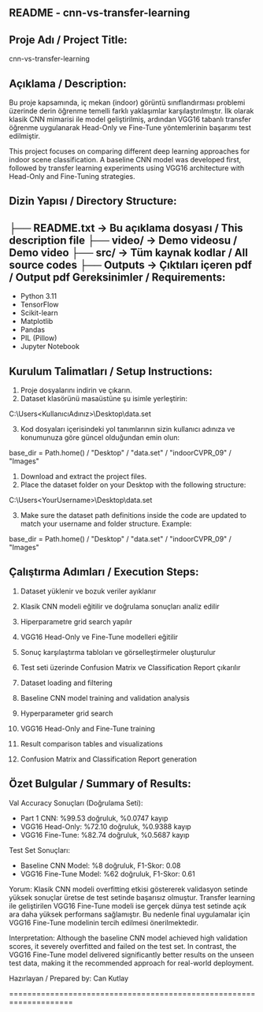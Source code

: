 README - cnn-vs-transfer-learning
---------------------------------------------------------------

Proje Adı / Project Title:
---------------------------------
cnn-vs-transfer-learning

Açıklama / Description:
---------------------------------
Bu proje kapsamında, iç mekan (indoor) görüntü sınıflandırması problemi üzerinde derin öğrenme temelli farklı yaklaşımlar karşılaştırılmıştır. İlk olarak klasik CNN mimarisi ile model geliştirilmiş, ardından VGG16 tabanlı transfer öğrenme uygulanarak Head-Only ve Fine-Tune yöntemlerinin başarımı test edilmiştir.

This project focuses on comparing different deep learning approaches for indoor scene classification. A baseline CNN model was developed first, followed by transfer learning experiments using VGG16 architecture with Head-Only and Fine-Tuning strategies.

Dizin Yapısı / Directory Structure:
---------------------------------
├── README.txt               → Bu açıklama dosyası / This description file
├── video/                   → Demo videosu / Demo video
├── src/                     → Tüm kaynak kodlar / All source codes
├── Outputs						  → Çıktıları içeren pdf / Output  pdf
Gereksinimler / Requirements:
---------------------------------
- Python 3.11
- TensorFlow
- Scikit-learn
- Matplotlib
- Pandas
- PIL (Pillow)
- Jupyter Notebook

Kurulum Talimatları / Setup Instructions:
---------------------------------
1. Proje dosyalarını indirin ve çıkarın.
2. Dataset klasörünü masaüstüne şu isimle yerleştirin:

C:\Users<KullanıcıAdınız>\Desktop\data.set


3. Kod dosyaları içerisindeki yol tanımlarının sizin kullanıcı adınıza ve konumunuza göre güncel olduğundan emin olun:

base_dir = Path.home() / "Desktop" / "data.set" / "indoorCVPR_09" / "Images"

1. Download and extract the project files.
2. Place the dataset folder on your Desktop with the following structure:

C:\Users\<YourUsername>\Desktop\data.set

3. Make sure the dataset path definitions inside the code are updated to match your username and folder structure. Example:

base_dir = Path.home() / "Desktop" / "data.set" / "indoorCVPR_09" / "Images"

Çalıştırma Adımları / Execution Steps:
---------------------------------
1. Dataset yüklenir ve bozuk veriler ayıklanır
2. Klasik CNN modeli eğitilir ve doğrulama sonuçları analiz edilir
3. Hiperparametre grid search yapılır
4. VGG16 Head-Only ve Fine-Tune modelleri eğitilir
5. Sonuç karşılaştırma tabloları ve görselleştirmeler oluşturulur
6. Test seti üzerinde Confusion Matrix ve Classification Report çıkarılır

1. Dataset loading and filtering
2. Baseline CNN model training and validation analysis
3. Hyperparameter grid search
4. VGG16 Head-Only and Fine-Tune training
5. Result comparison tables and visualizations
6. Confusion Matrix and Classification Report generation

Özet Bulgular / Summary of Results:
---------------------------------
Val Accuracy Sonuçları (Doğrulama Seti):
- Part 1 CNN: %99.53 doğruluk, %0.0747 kayıp
- VGG16 Head-Only: %72.10 doğruluk, %0.9388 kayıp
- VGG16 Fine-Tune: %82.74 doğruluk, %0.5687 kayıp

Test Set Sonuçları:
- Baseline CNN Model: %8 doğruluk, F1-Skor: 0.08
- VGG16 Fine-Tune Model: %62 doğruluk, F1-Skor: 0.61

Yorum:
Klasik CNN modeli overfitting etkisi göstererek validasyon setinde yüksek sonuçlar üretse de test setinde başarısız olmuştur. Transfer learning ile geliştirilen VGG16 Fine-Tune modeli ise gerçek dünya test setinde açık ara daha yüksek performans sağlamıştır. Bu nedenle final uygulamalar için VGG16 Fine-Tune modelinin tercih edilmesi önerilmektedir.

Interpretation:
Although the baseline CNN model achieved high validation scores, it severely overfitted and failed on the test set. In contrast, the VGG16 Fine-Tune model delivered significantly better results on the unseen test data, making it the recommended approach for real-world deployment.

Hazırlayan / Prepared by:
Can Kutlay


====================================================================

